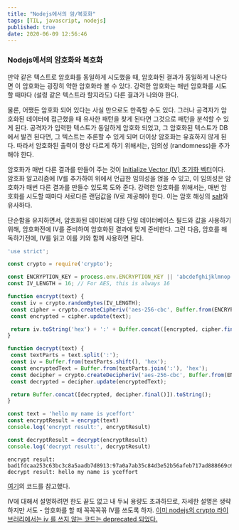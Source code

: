 ```yaml
---
title: "Nodejs에서의 암/복호화"
tags: [TIL, javascript, nodejs]
published: true
date: 2020-06-09 12:56:46
---
```


### Nodejs에서의 암호화와 복호화

만약 같은 텍스트로 암호화를 동일하게 시도했을 때, 암호화된 결과가 동일하게 나온다면 이 암호화는 굉장히 약한 암호화라 볼 수 있다. 강력한 암호화는 매번 암호화를 시도할 때마다 (설령 같은 텍스트라 할지라도) 다른 결과가 나와야 한다.

물론, 어쨌든 암호화 되어 있다는 사실 만으로도 만족할 수도 있다. 그러나 공격자가 암호화된 데이터에 접근했을 때 유사한 패턴을 찾게 된다면 그것으로 패턴을 분석할 수 있게 된다. 공격자가 입력한 텍스트가 동일하게 암호화 되었고, 그 암호화된 텍스트가 DB에서 발견 된다면, 그 텍스트는 추론할 수 있게 되며 더이상 암호화는 유효하지 않게 된다. 따라서 암호화된 출력이 항상 다르게 하기 위해서는, 임의성 (randomness)을 추가해야 한다. 

암호화가 매번 다른 결과를 만들어 주는 것이 [Initialize Vector (IV) 초기화 벡터](https://en.wikipedia.org/wiki/Initialization_vector)이다. 암호화 알고리즘에 IV를 추가하여 위에서 언급한 임의성을 얹을 수 있고, 이 임의성은 암호화가 매번 다른 결과를 만들수 있도록 도와 준다. 강력한 암호화를 위해서는, 매번 암호화를 시도할 때마다 서로다른 랜덤값을 IV로 제공해야 한다. 이는 암호 해싱의 [salt](https://en.wikipedia.org/wiki/Salt_(cryptography))와 유사하다. 

단순함을 유지하면서, 암호화된 데이터에 대한 단일 데이터베이스 필드와 값을 사용하기 위해, 암호화전에 IV를 준비하여 암호화된 결과에 맞게 준비한다. 그런 다음, 암호를 해독하기전에, IV를 읽고 이를 키와 함께 사용하면 된다.

```javascript
'use strict';

const crypto = require('crypto');

const ENCRYPTION_KEY = process.env.ENCRYPTION_KEY || 'abcdefghijklmnop'.repeat(2); // Must be 256 bits (32 characters)
const IV_LENGTH = 16; // For AES, this is always 16

function encrypt(text) {
 const iv = crypto.randomBytes(IV_LENGTH);
 const cipher = crypto.createCipheriv('aes-256-cbc', Buffer.from(ENCRYPTION_KEY), iv);
 const encrypted = cipher.update(text);

 return iv.toString('hex') + ':' + Buffer.concat([encrypted, cipher.final()]).toString('hex');
}

function decrypt(text) {
 const textParts = text.split(':');
 const iv = Buffer.from(textParts.shift(), 'hex');
 const encryptedText = Buffer.from(textParts.join(':'), 'hex');
 const decipher = crypto.createDecipheriv('aes-256-cbc', Buffer.from(ENCRYPTION_KEY), iv);
 const decrypted = decipher.update(encryptedText);

 return Buffer.concat([decrypted, decipher.final()]).toString();
}

const text = 'hello my name is yceffort'
const encryptResult = encrypt(text)
console.log('encrypt result:', encryptResult)

const decryptResult = decrypt(encryptResult)
console.log('decrypt result:', decryptResult)

```

```
encrypt result: bad1fdcaa253c63bc3c8a5aadb7d8913:97a0a7ab35c84d3e52b56afeb717ad888669c67132cc97f941f7969ec52a1732
decrypt result: hello my name is yceffort
```

[여기](https://gist.github.com/vlucas/2bd40f62d20c1d49237a109d491974eb)의 코드를 참고했다.

IV에 대해서 설명하려면 한도 끝도 없고 내 두뇌 용량도 초과하므로, 자세한 설명은 생략하지만 서도 - 암호화를 할 때 꼭꼭꼭꼮 IV를 쓰도록 하자. [이미 nodejs의 crypto 라이브러리에서는 iv 를 쓰지 않는 코드는 deprecated 되었다.](https://nodejs.org/api/crypto.html#crypto_crypto_createcipher_algorithm_password_options)